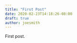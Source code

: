 ```yaml
---
title: "First Post"
date: 2020-02-23T14:18:26-08:00
draft: true
author: joesmith
---
```


First post.
